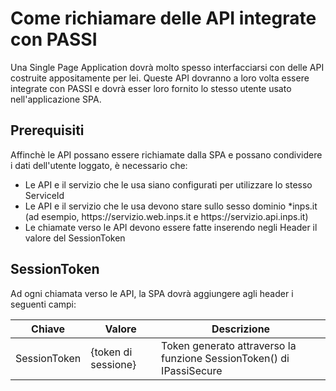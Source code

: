 <h1>Come richiamare delle API integrate con PASSI</h1>

Una Single Page Application dovrà molto spesso interfacciarsi con delle API costruite appositamente per lei.
Queste API dovranno a loro volta essere integrate con PASSI e dovrà esser loro fornito lo stesso utente usato nell'applicazione SPA.

<h2>Prerequisiti</h2>
Affinchè le API possano essere richiamate dalla SPA e possano condividere i dati dell'utente loggato, è necessario che:

<ul>
  <li>Le API e il servizio che le usa siano configurati per utilizzare lo stesso ServiceId</li>
  <li>Le API e il servizio che le usa devono stare sullo sesso dominio *inps.it (ad esempio, https://servizio.web.inps.it e https://servizio.api.inps.it)</li>
  <li>Le chiamate verso le API devono essere fatte inserendo negli Header il valore del SessionToken</li>
</ul>

<h2>SessionToken</h2>
Ad ogni chiamata verso le API, la SPA dovrà aggiungere agli header i seguenti campi:

| Chiave | Valore | Descrizione |
| -------- | ----------- | ----------- |
| SessionToken | {token di sessione} | Token generato attraverso la funzione SessionToken() di IPassiSecure |


